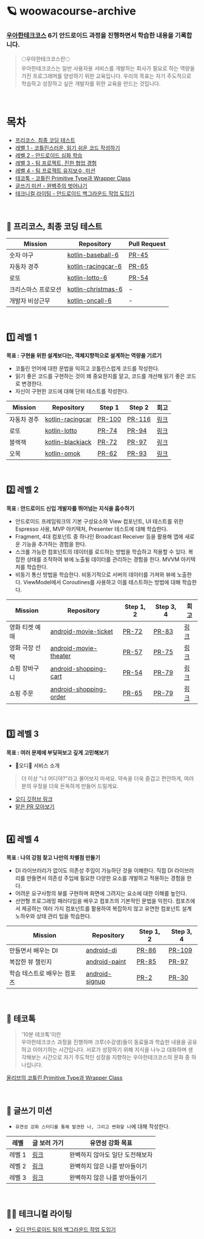 # 🪐 woowacourse-archive
### [우아한테크코스](https://www.woowacourse.io/) 6기 안드로이드 과정을 진행하면서 학습한 내용을 기록합니다.


> 🌕우아한테크코스란🌕   
> 우아한테크코스는 일반 사용자용 서비스를 개발하는 회사가 필요로 하는 역량을 가진 프로그래머를 양성하기 위한 교육입니다. 우리의 목표는 자기 주도적으로 학습하고 성장하고 싶은 개발자를 위한 교육을 만드는 것입니다.

<br>

# 목차
- [프리코스, 최종 코딩 테스트](https://github.com/kimhm0728/woowacourse-archive?tab=readme-ov-file#-%ED%94%84%EB%A6%AC%EC%BD%94%EC%8A%A4-%EC%B5%9C%EC%A2%85-%EC%BD%94%EB%94%A9-%ED%85%8C%EC%8A%A4%ED%8A%B8)
- [레벨 1 - 코틀린스러운, 읽기 쉬운 코드 작성하기](https://github.com/kimhm0728/woowacourse-archive?tab=readme-ov-file#1%EF%B8%8F%E2%83%A3-%EB%A0%88%EB%B2%A8-1)
- [레벨 2 - 안드로이드 심화 학습](https://github.com/kimhm0728/woowacourse-archive?tab=readme-ov-file#2%EF%B8%8F%E2%83%A3-%EB%A0%88%EB%B2%A8-2)
- [레벨 3 - 팀 프로젝트, 진한 협업 경험](https://github.com/kimhm0728/woowacourse-archive?tab=readme-ov-file#3%EF%B8%8F%E2%83%A3-%EB%A0%88%EB%B2%A8-3)
- [레벨 4 - 팀 프로젝트 유지보수, 미션](https://github.com/kimhm0728/woowacourse-archive?tab=readme-ov-file#4%EF%B8%8F%E2%83%A3-%EB%A0%88%EB%B2%A8-4)
- [테코톡 - 코틀린 Primitive Type과 Wrapper Class](https://github.com/kimhm0728/woowacourse-archive?tab=readme-ov-file#-%ED%85%8C%EC%BD%94%ED%86%A1)
- [글쓰기 미션 - 완벽주의 벗어나기](https://github.com/kimhm0728/woowacourse-archive?tab=readme-ov-file#-%EA%B8%80%EC%93%B0%EA%B8%B0-%EB%AF%B8%EC%85%98)
- [테크니컬 라이팅 - 안드로이드 백그라운드 작업 도입기](https://github.com/kimhm0728/woowacourse-archive?tab=readme-ov-file#-%ED%85%8C%ED%81%AC%EB%8B%88%EC%BB%AC-%EB%9D%BC%EC%9D%B4%ED%8C%85)

<br>

## 🥔 프리코스, 최종 코딩 테스트
| Mission           | Repository                               | Pull Request                            |
| ----------------- | ---------------------------------------- | --------------------------------------- |
| 숫자 야구          | [kotlin-baseball-6](https://github.com/kimhm0728/kotlin-baseball-6)   | [PR-45](https://github.com/woowacourse-precourse/kotlin-baseball-6/pull/45)  |
| 자동차 경주        | [kotlin-racingcar-6](https://github.com/kimhm0728/kotlin-racingcar-6) | [PR-65](https://github.com/woowacourse-precourse/kotlin-racingcar-6/pull/65) |
| 로또               | [kotlin-lotto-6](https://github.com/kimhm0728/kotlin-lotto-6)         | [PR-54](https://github.com/woowacourse-precourse/kotlin-lotto-6/pull/54)    |
| 크리스마스 프로모션 | [kotlin-christmas-6](https://github.com/kimhm0728/kotlin-christmas-6-kimhm0728) | - |
| 개발자 비상근무    | [kotlin-oncall-6](https://github.com/kimhm0728/kotlin-oncall-6-kimhm0728)       | - |

<br>

## 1️⃣ 레벨 1  
**목표 : 구현을 위한 설계보다는, 객체지향적으로 설계하는 역량을 기르기**
- 코틀린 언어에 대한 문법을 익히고 코틀린스럽게 코드를 작성한다.
- 읽기 좋은 코드를 구현하는 것이 왜 중요한지를 알고, 코드를 개선해 읽기 좋은 코드로 변경한다.
- 자신이 구현한 코드에 대해 단위 테스트를 작성한다.

| Mission    | Repository                                                        | Step 1                                                             | Step 2 | 회고 |
| ---------- | ----------------------------------------------------------------- | ------------------------------------------------------------------ | ------ | ---- |
| 자동차 경주 | [kotlin-racingcar](https://github.com/kimhm0728/kotlin-racingcar) | [PR-100](https://github.com/woowacourse/kotlin-racingcar/pull/100) | [PR-116](https://github.com/woowacourse/kotlin-racingcar/pull/116) | [링크](https://thdbs523.tistory.com/400) |
| 로또       | [kotlin-lotto](https://github.com/kimhm0728/kotlin-lotto)         | [PR-74](https://github.com/woowacourse/kotlin-lotto/pull/74)       | [PR-94](https://github.com/woowacourse/kotlin-lotto/pull/94) | [링크](https://thdbs523.tistory.com/406) |
| 블랙잭     | [kotlin-blackjack](https://github.com/kimhm0728/kotlin-blackjack) | [PR-72](https://github.com/woowacourse/kotlin-blackjack/pull/72)   | [PR-97](https://github.com/woowacourse/kotlin-blackjack/pull/97) | [링크](https://thdbs523.tistory.com/412) |
| 오목       | [kotlin-omok](https://github.com/kimhm0728/kotlin-omok)           | [PR-62](https://github.com/woowacourse/kotlin-omok/pull/62)        | [PR-93](https://github.com/woowacourse/kotlin-omok/pull/93) | [링크](https://thdbs523.tistory.com/414) |

<br>

## 2️⃣ 레벨 2  
**목표 : 안드로이드 신입 개발자를 뛰어넘는 지식을 흡수하기**
- 안드로이드 프레임워크의 기본 구성요소와 View 컴포넌트, UI 테스트를 위한 Espresso 사용, MVP 아키텍처, Presenter 테스트에 대해 학습한다.
- Fragment, 4대 컴포넌트 중 하나인 Broadcast Receiver 등을 활용해 앱에 새로운 기능을 추가하는 경험을 한다.
- 스크롤 가능한 컴포넌트의 데이터를 로드하는 방법을 학습하고 적용할 수 있다. 복잡한 상태를 조작하여 뷰에 노출될 데이터를 관리하는 경험을 한다. MVVM 아키텍처를 학습한다.
- 비동기 통신 방법을 학습한다. 비동기적으로 서버의 데이터를 가져와 뷰에 노출한다. ViewModel에서 Coroutines를 사용하고 이를 테스트하는 방법에 대해 학습한다.


| Mission    | Repository                                                        | Step 1, 2                                                             | Step 3, 4 | 회고 |
| ---------- | ----------------------------------------------------------------- | ------------------------------------------------------------------ | ------ | ---- |
| 영화 티켓 예매 | [android-movie-ticket](https://github.com/kimhm0728/android-movie-ticket) | [PR-72](https://github.com/woowacourse/android-movie-ticket/pull/72) | [PR-83](https://github.com/woowacourse/android-movie-ticket/pull/83) | [링크](https://thdbs523.tistory.com/416) |
| 영화 극장 선택 | [android-movie-theater](https://github.com/kimhm0728/android-movie-theater)         | [PR-57](https://github.com/woowacourse/android-movie-theater/pull/57)       | [PR-75](https://github.com/woowacourse/android-movie-theater/pull/75) | [링크](https://thdbs523.tistory.com/417) |
| 쇼핑 장바구니  | [android-shopping-cart](https://github.com/kimhm0728/android-shopping-cart) | [PR-54](https://github.com/woowacourse/android-shopping-cart/pull/54)   | [PR-79](https://github.com/woowacourse/android-shopping-cart/pull/79) | [링크](https://thdbs523.tistory.com/419) |
| 쇼핑 주문     | [android-shopping-order](https://github.com/kimhm0728/android-shopping-order)           | [PR-65](https://github.com/woowacourse/android-shopping-order/pull/65)        | [PR-79](https://github.com/woowacourse/android-shopping-order/pull/79) | [링크](https://thdbs523.tistory.com/420) |

<br>

## 3️⃣ 레벨 3   
**목표 : 여러 문제에 부딪혀보고 깊게 고민해보기**
- 🍇오디🍇 서비스 소개
> 더 이상 "너 어디야?"라고 물어보지 마세요. 약속을 더욱 즐겁고 편안하게, 여러분의 우정을 더욱 돈독하게 만들어 드릴게요.   

- [오디 깃허브 링크](https://github.com/woowacourse-teams/2024-ody)
- [맡은 PR 모아보기](https://github.com/woowacourse-teams/2024-ody/pulls?q=is%3Apr+assignee%3Akimhm0728+is%3Aclosed)

<br>

## 4️⃣ 레벨 4   
**목표 : 나의 강점 찾고 나만의 차별점 만들기**
- DI 라이브러리가 없이도 의존성 주입이 가능하단 것을 이해한다. 직접 DI 라이브러리를 만들면서 의존성 주입에 필요한 다양한 요소를 개발하고 적용하는 경험을 한다.
- 어려운 요구사항의 뷰를 구현하며 화면에 그려지는 요소에 대한 이해를 높인다.
- 선언형 프로그래밍 패러다임을 배우고 컴포즈의 기본적인 문법을 익힌다. 컴포즈에서 제공하는 여러 가지 컴포넌트를 활용하여 복잡하지 않고 유연한 컴포넌트 설계 노하우와 상태 관리 팁을 학습한다.


| Mission    | Repository                                                        | Step 1, 2                                                             | Step 3, 4 |
| ---------- | ----------------------------------------------------------------- | ------------------------------------------------------------------ | ------ |
| 만들면서 배우는 DI | [android-di](https://github.com/kimhm0728/android-di) | [PR-86](https://github.com/woowacourse/android-di/pull/86) | [PR-109](https://github.com/woowacourse/android-di/pull/109) |
| 복잡한 뷰 챌린지 | [android-paint](https://github.com/kimhm0728/android-paint) | [PR-85](https://github.com/woowacourse/android-paint/pull/85) | [PR-97](https://github.com/woowacourse/android-paint/pull/97) |
| 학습 테스트로 배우는 컴포즈 | [android-signup](https://github.com/kimhm0728/android-signup) | [PR-2](https://github.com/woowacourse/android-signup/pull/2) | [PR-30](https://github.com/woowacourse/android-signup/pull/30) |

<br>

## 🎤 테코톡
> '10분 테코톡'이란   
> 우아한테크코스 과정을 진행하며 크루(수강생)들이 동료들과 학습한 내용을 공유하고 이야기하는 시간입니다. 서로가 성장하기 위해 지식을 나누고 대화하며 생각해보는 시간으로 자기 주도적인 성장을 지향하는 우아한테크코스의 문화 중 하나입니다.

[올리브의 코틀린 Primitive Type과 Wrapper Class](https://www.youtube.com/watch?v=x0l_6AizLrs)

<br>

## 📖 글쓰기 미션
- `유연성 강화 스터디를 통해 발견한 나, 그리고 변화할 나`에 대해 작성한다.

| 레벨   | 글 보러 가기                                                             | 유연성 강화 목표 |
| ------ | ----------------------------------------------------------------------- | ---------------- |
| 레벨 1 | [링크](https://github.com/kimhm0728/woowa-writing/blob/level1/LEVEL1.md) | 완벽하지 않아도 일단 도전해보자 |
| 레벨 2 | [링크](https://github.com/kimhm0728/woowa-writing/blob/level2/LEVEL2.md) | 완벽하지 않은 나를 받아들이기 |
| 레벨 3 | [링크](https://github.com/kimhm0728/woowa-writing/blob/level3/LEVEL3.md) | 완벽하지 않은 나를 받아들이기 |

<br>

## 👩‍💻 테크니컬 라이팅
- [오디 안드로이드 팀의 백그라운드 작업 도입기](https://github.com/kimhm0728/woowa-writing/blob/technical-writing/technical-writing.md)

